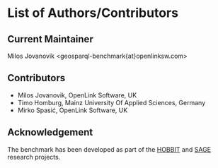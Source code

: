 List of Authors/Contributors
======

Current Maintainer
------------------
Milos Jovanovik <geosparql-benchmark{at}openlinksw.com>

Contributors
------------
 * Milos Jovanovik, OpenLink Software, UK
 * Timo Homburg, Mainz University Of Applied Sciences, Germany
 * Mirko Spasić, OpenLink Software, UK

Acknowledgement
------------
The benchmark has been developed as part of the [HOBBIT](https://project-hobbit.eu/) and [SAGE](https://sage.cs.uni-paderborn.de/sage/) research projects.
